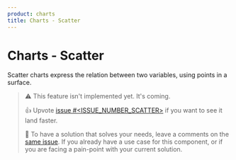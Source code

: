 ```yaml
---
product: charts
title: Charts - Scatter
---
```


# Charts - Scatter

<p class="description">Scatter charts express the relation between two variables, using points in a surface.</p>

> ⚠️ This feature isn't implemented yet. It's coming.
>
> 👍 Upvote [issue #<ISSUE_NUMBER_SCATTER>](https://github.com/mui/mui-x/issues/<ISSUE_NUMBER_SCATTER>) if you want to see it land faster.
> 
> 💬 To have a solution that solves your needs, leave a comments on the [same issue](https://github.com/mui/mui-x/issues/<ISSUE_NUMBER_SCATTER>).
> If you already have a use case for this component, or if you are facing a pain-point with your current solution.